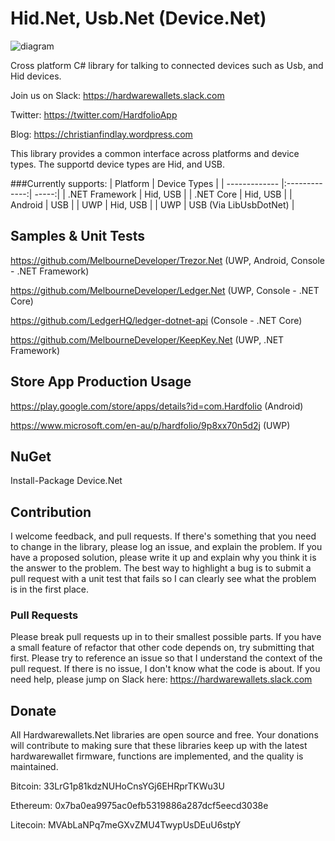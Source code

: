 # Hid.Net, Usb.Net (Device.Net)

![diagram](https://github.com/MelbourneDeveloper/Device.Net/blob/master/Diagram.png)

Cross platform C# library for talking to connected devices such as Usb, and Hid devices.

Join us on Slack:
https://hardwarewallets.slack.com

Twitter:
https://twitter.com/HardfolioApp

Blog:
https://christianfindlay.wordpress.com

This library provides a common interface across platforms and device types. The supportd device types are Hid, and USB. 

###Currently supports:
| Platform    | Device Types  |
| ------------- |:-------------:| -----:|
| .NET Framework     | Hid, USB |
| .NET Core      | Hid, USB  |
| Android | USB |
| UWP | Hid, USB   |
| UWP | USB (Via LibUsbDotNet)  |

## Samples & Unit Tests

https://github.com/MelbourneDeveloper/Trezor.Net (UWP, Android, Console - .NET Framework)

https://github.com/MelbourneDeveloper/Ledger.Net (UWP, Console - .NET Core)

https://github.com/LedgerHQ/ledger-dotnet-api (Console - .NET Core)

https://github.com/MelbourneDeveloper/KeepKey.Net (UWP, .NET Framework)

## Store App Production Usage

https://play.google.com/store/apps/details?id=com.Hardfolio (Android)

https://www.microsoft.com/en-au/p/hardfolio/9p8xx70n5d2j (UWP)

## NuGet
Install-Package Device.Net

## Contribution

I welcome feedback, and pull requests. If there's something that you need to change in the library, please log an issue, and explain the problem. If you have a proposed solution, please write it up and explain why you think it is the answer to the problem. The best way to highlight a bug is to submit a pull request with a unit test that fails so I can clearly see what the problem is in the first place.

### Pull Requests

Please break pull requests up in to their smallest possible parts. If you have a small feature of refactor that other code depends on, try submitting that first. Please try to reference an issue so that I understand the context of the pull request. If there is no issue, I don't know what the code is about. If you need help, please jump on Slack here: https://hardwarewallets.slack.com

## Donate

All Hardwarewallets.Net libraries are open source and free. Your donations will contribute to making sure that these libraries keep up with the latest hardwarewallet firmware, functions are implemented, and the quality is maintained.

Bitcoin: 33LrG1p81kdzNUHoCnsYGj6EHRprTKWu3U

Ethereum: 0x7ba0ea9975ac0efb5319886a287dcf5eecd3038e

Litecoin: MVAbLaNPq7meGXvZMU4TwypUsDEuU6stpY
